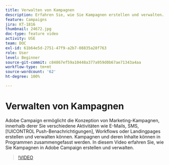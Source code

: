```yaml
---
title: Verwalten von Kampagnen
description: Erfahren Sie, wie Sie Kampagnen erstellen und verwalten.
feature: Campaigns
jira: KT-1816
thumbnail: 24672.jpg
doc-type: feature video
activity: USE
team: DOC
exl-id: 61b64e5d-2751-47f9-a2b7-08835a28f763
role: User
level: Beginner
source-git-commit: c84867ef59a10448a377a959d0b67ae71343a4aa
workflow-type: tm+mt
source-wordcount: '62'
ht-degree: 100%

---
```


# Verwalten von Kampagnen

Adobe Campaign ermöglicht die Konzeption von Marketing-Kampagnen, innerhalb derer Sie verschiedene Aktivitäten wie E-Mails, SMS, [!UICONTROL Push-Benachrichtigungen], Workflows oder Landingpages erstellen und verwalten können. Kampagnen und deren Inhalte können in Programmen zusammengefasst werden. In diesem Video erfahren Sie, wie Sie Kampagnen in Adobe Campaign erstellen und verwalten.

>[!VIDEO](https://video.tv.adobe.com/v/24672?quality=12&learn=on)
